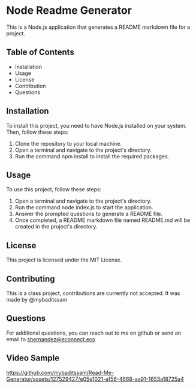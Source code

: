 # Node Readme Generator
This is a Node.js application that generates a README markdown file for a project.

## Table of Contents
- Installation
- Usage
- License
- Contribution
- Questions

## Installation
To install this project, you need to have Node.js installed on your system. Then, follow these steps:

1. Clone the repository to your local machine.
2. Open a terminal and navigate to the project's directory.
3. Run the command npm install to install the required packages.

## Usage
To use this project, follow these steps:

1. Open a terminal and navigate to the project's directory.
2. Run the command node index.js to start the application.
3. Answer the prompted questions to generate a README file.
4. Once completed, a README markdown file named README.md will be created in the project's directory.

## License
This project is licensed under the MIT License.

## Contributing
This is a class project, contributions are currently not accepted. It was made by @mybaditssam

## Questions
For additional questions, you can reach out to me on github or send an email to shernandez@econnect.eco

## Video Sample
https://github.com/mybaditssam/Read-Me-Generator/assets/127529427/e05e1021-af56-4668-aa91-1653a18725a4
